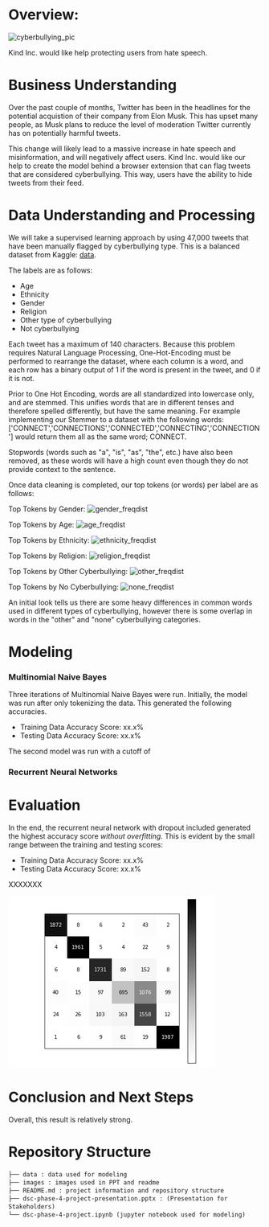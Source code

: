 # Overview:

![cyberbullying_pic](https://github.com/sabinabains/dsc-phase-4-project/blob/main/images/cyberbullying_pic.jpg)

Kind Inc. would like help protecting users from hate speech.

# Business Understanding

Over the past couple of months, Twitter has been in the headlines for the potential acquistion of their company from Elon Musk. This has upset many people, as Musk plans to reduce the level of moderation Twitter currently has on potentially harmful tweets. 

This change will likely lead to a massive increase in hate speech and misinformation, and will negatively affect users. Kind Inc. would like our help to create the model behind a browser extension that can flag tweets that are considered cyberbullying. This way, users have the ability to hide tweets from their feed.

# Data Understanding and Processing

We will take a supervised learning approach by using 47,000 tweets that have been manually flagged by cyberbullying type. This is a balanced dataset from Kaggle: [data](https://www.kaggle.com/code/anayad/classifying-cyberbullying-tweets/data). 

The labels are as follows:
  * Age
  * Ethnicity
  * Gender
  * Religion
  * Other type of cyberbullying
  * Not cyberbullying

Each tweet has a maximum of 140 characters. Because this problem requires Natural Language Processing, One-Hot-Encoding must be performed to rearrange the dataset, where each column is a word, and each row has a binary output of 1 if the word is present in the tweet, and 0 if it is not. 

Prior to One Hot Encoding, words are all standardized into lowercase only, and are stemmed. This unifies words that are in different tenses and therefore spelled differently, but have the same meaning. For example implementing our Stemmer to a dataset with the following words: ['CONNECT','CONNECTIONS','CONNECTED','CONNECTING','CONNECTION'] would return them all as the same word; CONNECT. 

Stopwords (words such as "a", "is", "as", "the", etc.) have also been removed, as these words will have a high count even though they do not provide context to the sentence. 

Once data cleaning is completed, our top tokens (or words) per label are as follows:

Top Tokens by Gender:
![gender_freqdist](https://github.com/sabinabains/dsc-phase-4-project/blob/main/images/gender_freqdist.jpg)

Top Tokens by Age:
![age_freqdist](https://github.com/sabinabains/dsc-phase-4-project/blob/main/images/age_freqdist.jpg)

Top Tokens by Ethnicity: 
![ethnicity_freqdist](https://github.com/sabinabains/dsc-phase-4-project/blob/main/images/ethnicity_freqdist.jpg)

Top Tokens by Religion:
![religion_freqdist](https://github.com/sabinabains/dsc-phase-4-project/blob/main/images/religion_freqdist.jpg)

Top Tokens by Other Cyberbullying:
![other_freqdist](https://github.com/sabinabains/dsc-phase-4-project/blob/main/images/other_freqdist.jpg)

Top Tokens by No Cyberbullying:
![none_freqdist](https://github.com/sabinabains/dsc-phase-4-project/blob/main/images/none_freqdist.jpg)

An initial look tells us there are some heavy differences in common words used in different types of cyberbullying, however there is some overlap in words in the "other" and "none" cyberbullying categories.

# Modeling

### Multinomial Naive Bayes

Three iterations of Multinomial Naive Bayes were run. Initially, the model was run after only tokenizing the data. This generated the following accuracies. 

* Training Data Accuracy Score: xx.x%
* Testing Data Accuracy Score: xx.x%

The second model was run with a cutoff of 


### Recurrent Neural Networks

# Evaluation

In the end, the recurrent neural network with dropout included generated the highest accuracy score *without overfitting*. This is evident by the small range between the training and testing scores: 

* Training Data Accuracy Score: xx.x%
* Testing Data Accuracy Score: xx.x%

XXXXXXX


![confusion_matrix](https://github.com/sabinabains/dsc-phase-4-project/blob/main/images/confusion_matrix.png)


# Conclusion and Next Steps

   Overall, this result is relatively strong.

# Repository Structure

```
├── data : data used for modeling
├── images : images used in PPT and readme
├── README.md : project information and repository structure
├── dsc-phase-4-project-presentation.pptx : (Presentation for Stakeholders)
└── dsc-phase-4-project.ipynb (jupyter notebook used for modeling)
```
